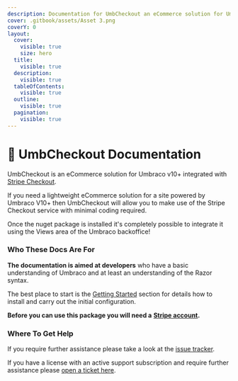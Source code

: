 ```yaml
---
description: Documentation for UmbCheckout an eCommerce solution for Umbraco
cover: .gitbook/assets/Asset 3.png
coverY: 0
layout:
  cover:
    visible: true
    size: hero
  title:
    visible: true
  description:
    visible: true
  tableOfContents:
    visible: true
  outline:
    visible: true
  pagination:
    visible: true
---
```


# 🛒 UmbCheckout Documentation

UmbCheckout is an eCommerce solution for Umbraco v10+ integrated with [Stripe Checkout](https://stripe.com/docs/payments/checkout).

If you need a lightweight eCommerce solution for a site powered by Umbraco V10+ then UmbCheckout will allow you to make use of the Stripe Checkout service with minimal coding required.

Once the nuget package is installed it's completely possible to integrate it using the Views area of the Umbraco backoffice!

### Who These Docs Are For

**The documentation is aimed at developers** who have a basic understanding of Umbraco and at least an understanding of the Razor syntax.

The best place to start is the [Getting Started](https://app.gitbook.com/o/uDVI1KElzKJfw9ON52uk/s/h5UHoyl8SSRgUKuYYLss/) section for details how to install and carry out the initial configuration.

**Before you can use this package you will need a** [**Stripe account**](https://dashboard.stripe.com/register)**.**

### Where To Get Help

If you require further assistance please take a look at the [issue tracker](https://github.com/UmbHost/UmbCheckout/issues).

If you have a license with an active support subscription and require further assistance please [open a ticket here](https://my.umbhost.net/submitticket.php?step=2\&deptid=2).
